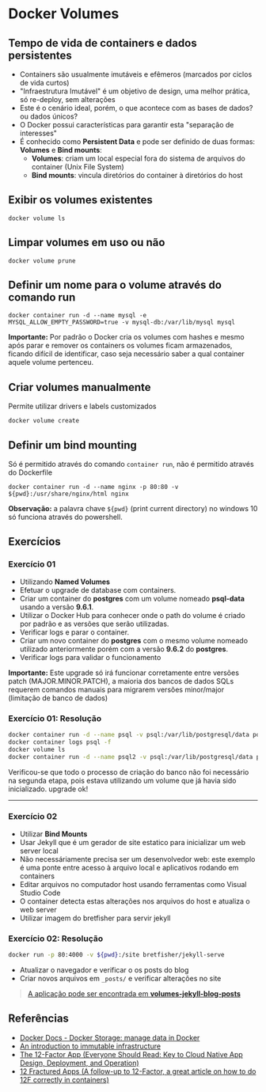 # Docker Volumes

## Tempo de vida de containers e dados persistentes

- Containers são usualmente imutáveis e efêmeros (marcados por ciclos de vida curtos)
- "Infraestrutura Imutável" é um objetivo de design, uma melhor prática, só re-deploy, sem alterações
- Este é o cenário ideal, porém, o que acontece com as bases de dados? ou dados únicos?
- O Docker possui características para garantir esta "separação de interesses"
- É conhecido como **Persistent Data** e pode ser definido de duas formas: **Volumes** e **Bind mounts**:
  - **Volumes**: criam um local especial fora do sistema de arquivos do container (Unix File System)
  - **Bind mounts**: vincula diretórios do container à diretórios do host

## Exibir os volumes existentes

```docker
docker volume ls
```

## Limpar volumes em uso ou não

```docker
docker volume prune
```

## Definir um nome para o volume através do comando run

```docker
docker container run -d --name mysql -e MYSQL_ALLOW_EMPTY_PASSWORD=true -v mysql-db:/var/lib/mysql mysql
```

**Importante:** Por padrão o Docker cria os volumes com hashes e mesmo após parar e remover os containers os volumes ficam armazenados, ficando difícil de identificar, caso seja necessário saber a qual container aquele volume pertenceu.

## Criar volumes manualmente

Permite utilizar drivers e labels customizados

```docker
docker volume create
```

## Definir um **bind mounting**

Só é permitido através do comando `container run`, não é permitido através do Dockerfile

```docker
docker container run -d --name nginx -p 80:80 -v ${pwd}:/usr/share/nginx/html nginx
```

**Observação:** a palavra chave `${pwd}` (print current directory) no windows 10 só funciona através do powershell.

## Exercícios

### Exercício 01

- Utilizando **Named Volumes**
- Efetuar o upgrade de database com containers.
- Criar um container do **postgres** com um volume nomeado **psql-data** usando a versão **9.6.1**.
- Utilizar o Docker Hub para conhecer onde o path do volume é criado por padrão e as versões que serão utilizadas.
- Verificar logs e parar o container.
- Criar um novo container do **postgres** com o mesmo volume nomeado utilizado anteriormente porém com a versão **9.6.2** do **postgres**.
- Verificar logs para validar o funcionamento

**Importante:** Este upgrade só irá funcionar corretamente entre versões patch (MAJOR.MINOR.PATCH), a maioria dos bancos de dados SQLs requerem comandos manuais para migrarem versões minor/major (limitação de banco de dados)

### Exercício 01: Resolução

```sh
docker container run -d --name psql -v psql:/var/lib/postgresql/data postgres:9.6.1
docker container logs psql -f
docker volume ls
docker container run -d --name psql2 -v psql:/var/lib/postgresql/data postgres:9.6.2
```

Verificou-se que todo o processo de criação do banco não foi necessário na segunda etapa, pois estava utilizando um volume que já havia sido inicializado. upgrade ok!

___

### Exercício 02

- Utilizar **Bind Mounts**
- Usar Jekyll que é um gerador de site estatico para inicializar um web server local
- Não necessáriamente precisa ser um desenvolvedor web: este exemplo é uma ponte entre acesso à arquivo local e aplicativos rodando em containers
- Editar arquivos no computador host usando ferramentas como Visual Studio Code
- O container detecta estas alterações nos arquivos do host e atualiza o web server
- Utilizar imagem do bretfisher para servir jekyll

### Exercício 02: Resolução

```sh
docker run -p 80:4000 -v ${pwd}:/site bretfisher/jekyll-serve
```

- Atualizar o navegador e verificar o os posts do blog
- Criar novos arquivos em `_posts/` e verificar alterações no site

> [A aplicação pode ser encontrada em **volumes-jekyll-blog-posts**](samples/volumes-jekyll-blog-posts)

## Referências

- [Docker Docs - Docker Storage: manage data in Docker](https://docs.docker.com/storage/)
- [An introduction to immutable infrastructure](https://www.oreilly.com/ideas/an-introduction-to-immutable-infrastructure)
- [The 12-Factor App (Everyone Should Read: Key to Cloud Native App Design, Deployment, and Operation)](https://12factor.net/)
- [12 Fractured Apps (A follow-up to 12-Factor, a great article on how to do 12F correctly in containers)](https://medium.com/@kelseyhightower/12-fractured-apps-1080c73d481c#.cjvkgw4b3)
